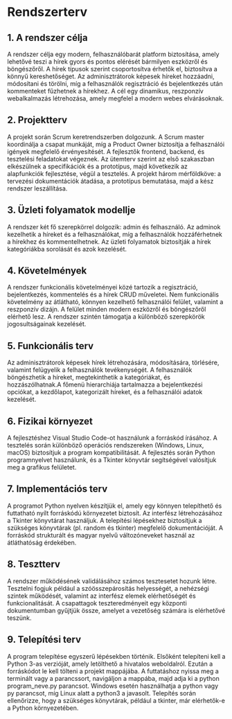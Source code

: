 # Rendszerterv
## 1. A rendszer célja
A rendszer célja egy modern, felhasználóbarát platform biztosítása, amely lehetővé teszi a hírek gyors és pontos elérését bármilyen eszközről és böngészőről. A hírek típusok szerint csoportosítva érhetők el, biztosítva a könnyű kereshetőséget. Az adminisztrátorok képesek híreket hozzáadni, módosítani és törölni, míg a felhasználók regisztráció és bejelentkezés után kommenteket fűzhetnek a hírekhez. A cél egy dinamikus, reszponzív webalkalmazás létrehozása, amely megfelel a modern webes elvárásoknak.

## 2. Projektterv
A projekt során Scrum keretrendszerben dolgozunk. A Scrum master koordinálja a csapat munkáját, míg a Product Owner biztosítja a felhasználói igények megfelelő érvényesítését. A fejlesztők frontend, backend, és tesztelési feladatokat végeznek. Az ütemterv szerint az első szakaszban elkészülnek a specifikációk és a prototípus, majd következik az alapfunkciók fejlesztése, végül a tesztelés. A projekt három mérföldköve: a tervezési dokumentációk átadása, a prototípus bemutatása, majd a kész rendszer leszállítása.

## 3. Üzleti folyamatok modellje
A rendszer két fő szerepkörrel dolgozik: admin és felhasználó. Az adminok kezelhetik a híreket és a felhasználókat, míg a felhasználók hozzáférhetnek a hírekhez és kommentelhetnek. Az üzleti folyamatok biztosítják a hírek kategóriákba sorolását és azok kezelését.

## 4. Követelmények
A rendszer funkcionális követelményei közé tartozik a regisztráció, bejelentkezés, kommentelés és a hírek CRUD műveletei. Nem funkcionális követelmény az átlátható, könnyen kezelhető felhasználói felület, valamint a reszponzív dizájn. A felület minden modern eszközről és böngészőről elérhető lesz. A rendszer szintén támogatja a különböző szerepkörök jogosultságainak kezelését.

## 5. Funkcionális terv
Az adminisztrátorok képesek hírek létrehozására, módosítására, törlésére, valamint felügyelik a felhasználók tevékenységét. A felhasználók böngészhetik a híreket, megtekinthetik a kategóriákat, és hozzászólhatnak.A főmenü hierarchiája tartalmazza a bejelentkezési opciókat, a kezdőlapot, kategorizált híreket, és a felhasználói adatok kezelését.

## 6. Fizikai környezet
A fejlesztéshez Visual Studio Code-ot használunk a forráskód írásához. A tesztelés során különböző operációs rendszereken (Windows, Linux, macOS) biztosítjuk a program kompatibilitását. A fejlesztés során Python programnyelvet használunk, és a Tkinter könyvtár segítségével valósítjuk meg a grafikus felületet.

## 7. Implementációs terv
A programot Python nyelven készítjük el, amely egy könnyen telepíthető és futtatható nyílt forráskódú környezetet biztosít. Az interfész létrehozásához a Tkinter könyvtárat használjuk. A telepítési lépésekhez biztosítjuk a szükséges könyvtárak (pl. random és tkinter) megfelelő dokumentációját. A forráskód strukturált és magyar nyelvű változóneveket használ az átláthatóság érdekében.

## 8. Tesztterv
A rendszer működésének validálásához számos tesztesetet hozunk létre. Tesztelni fogjuk például a szóösszepárosítás helyességét, a nehézségi szintek működését, valamint az interfész elemek elérhetőségét és funkcionalitását.  A csapattagok teszteredményeit egy központi dokumentumban gyűjtjük össze, amelyet a vezetőség számára is elérhetővé teszünk.

## 9. Telepítési terv
A program telepítése egyszerű lépésekben történik. Elsőként telepíteni kell a Python 3-as verzióját, amely letölthető a hivatalos weboldalról. Ezután a forráskódot le kell tölteni a projekt mappájába. A futtatáshoz nyissa meg a terminált vagy a parancssort, navigáljon a mappába, majd adja ki a python program_neve.py parancsot. Windows esetén használhatja a python vagy py parancsot, míg Linux alatt a python3 a javasolt. Telepítés során ellenőrizze, hogy a szükséges könyvtárak, például a tkinter, már elérhetők-e a Python környezetében.

